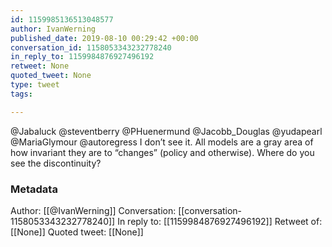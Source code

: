 ```yaml
---
id: 1159985136513048577
author: IvanWerning
published_date: 2019-08-10 00:29:42 +00:00
conversation_id: 1158053343232778240
in_reply_to: 1159984876927496192
retweet: None
quoted_tweet: None
type: tweet
tags:

---
```


@Jabaluck @steventberry @PHuenermund @Jacobb_Douglas @yudapearl @MariaGlymour @autoregress I don’t see it. All models are a gray area of how invariant they are to “changes” (policy and otherwise). Where do you see the discontinuity?

### Metadata

Author: [[@IvanWerning]]
Conversation: [[conversation-1158053343232778240]]
In reply to: [[1159984876927496192]]
Retweet of: [[None]]
Quoted tweet: [[None]]
